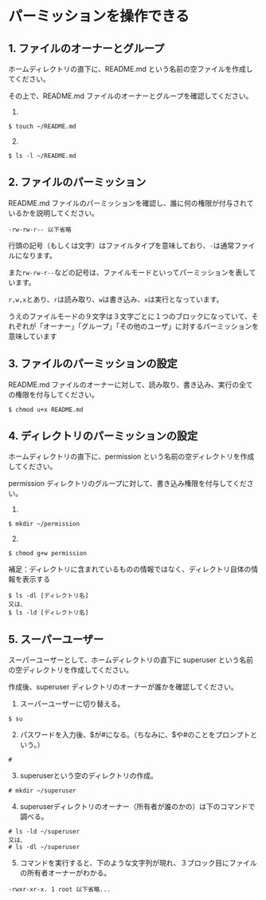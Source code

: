 # パーミッションを操作できる

## 1. ファイルのオーナーとグループ

ホームディレクトリの直下に、README.md という名前の空ファイルを作成してください。

その上で、README.md ファイルのオーナーとグループを確認してください。

1.
```
$ touch ~/README.md
```
2. 
```
$ ls -l ~/README.md
```

## 2. ファイルのパーミッション

README.md ファイルのパーミッションを確認し、誰に何の権限が付与されているかを説明してください。
```
-rw-rw-r-- 以下省略
```
行頭の記号（もしくは文字）はファイルタイプを意味しており、`-`は通常ファイルになります。

また`rw-rw-r--`などの記号は、ファイルモードといってパーミッションを表しています。

`r,w,x`とあり、`r`は読み取り、`w`は書き込み、`x`は実行となっています。

うえのファイルモードの９文字は３文字ごとに１つのブロックになっていて、それぞれが「オーナー」「グループ」「その他のユーザ」に対するパーミッションを意味しています



## 3. ファイルのパーミッションの設定

README.md ファイルのオーナーに対して、読み取り、書き込み、実行の全ての権限を付与してください。
```
$ chmod u+x README.md
```

## 4. ディレクトリのパーミッションの設定

ホームディレクトリの直下に、permission という名前の空ディレクトリを作成してください。

permission ディレクトリのグループに対して、書き込み権限を付与してください。

1. 
```
$ mkdir ~/permission
```
2. 
```
$ chmod g+w permission
```


補足：ディレクトリに含まれているものの情報ではなく、ディレクトリ自体の情報を表示する
```
$ ls -dl [ディレクトリ名]
又は、
$ ls -ld [ディレクトリ名]
```


## 5. スーパーユーザー

スーパーユーザーとして、ホームディレクトリの直下に superuser という名前の空ディレクトリを作成してください。

作成後、superuser ディレクトリのオーナーが誰かを確認してください。

1. スーパーユーザーに切り替える。
```
$ su
```
2. パスワードを入力後、$が#になる。（ちなみに、$や#のことをプロンプトという。）
```
#
```
3. superuserという空のディレクトリの作成。
```
# mkdir ~/superuser
```
4. superuserディレクトリのオーナー（所有者が誰のかの）は下のコマンドで調べる。
```
# ls -ld ~/superuser
又は、
# ls -dl ~/superuser
```
5. コマンドを実行すると、下のような文字列が現れ、３ブロック目にファイルの所有者オーナーがわかる。
```
-rwxr-xr-x. 1 root 以下省略...
```

